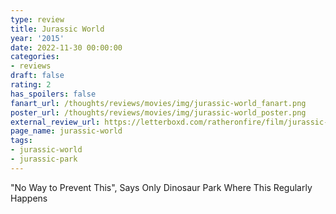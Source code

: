 ```yaml
---
type: review
title: Jurassic World
year: '2015'
date: 2022-11-30 00:00:00
categories:
- reviews
draft: false
rating: 2
has_spoilers: false
fanart_url: /thoughts/reviews/movies/img/jurassic-world_fanart.png
poster_url: /thoughts/reviews/movies/img/jurassic-world_poster.png
external_review_url: https://letterboxd.com/ratheronfire/film/jurassic-world/
page_name: jurassic-world
tags:
- jurassic-world
- jurassic-park
---
```


"No Way to Prevent This", Says Only Dinosaur Park Where This Regularly Happens

